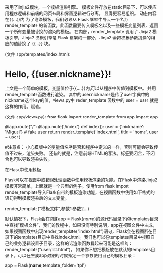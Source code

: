 采用了jinjia2模块，一个模板渲染引擎。
模板文件存放在static目录下，可以使应用程序逻辑和前端的网页布局和界面逻辑进行分离，
显得更容易组织。
动态内容在{{...}}内
为了渲染模板，我们必须从 Flask 框架中导入一个名为 render_template 的新函数。此函数需要传入模板名以及一些模板变量列表，返回一个所有变量被替换的渲染的模板。
在内部，render_template 调用了 Jinja2 模板引擎，Jinja2 模板引擎是 Flask 框架的一部分。Jinja2 会把模板参数提供的相应的值替换了 {{...}} 块。

(文件 app/templates/index.html):
<html>
  <head>
    <title>{{title}} - microblog</title>
  </head>
  <body>
      <h1>Hello, {{user.nickname}}!</h1>
  </body>
</html>

上文是一个简单的模板，变量值位于{{....}}内,可以从程序中传值到模板中。
并用render_template函数进行渲染。
其中的user.nickname是传了user字典中的nickname这个key的值，views.py中
reder_template 函数中的 user = user 就是这样的作用。赋值。

(文件 app/views.py):
from flask import render_template
from app import app


@app.route("/")
@app.route('/index')
def index():
    user = {'nickname': 'Miguel'}  # fake user
    return render_template('index.html',
                           title = 'home',
                           user = user
    )






#注意点：
小心模版中的变量值名字是否和程序中定义的一样，否则可能会导致传值不过来，渲染失败。
还有的就是，注意前端HTML的写法。标签要闭合，不闭合也可以导致渲染失败。





在Flask中使用模板

Flask可以在视图中或错误处理函数中使用模板渲染的功能。在Flask中渲染Jinja2模板非常简单，上面就是一个典型的例子。使用from flask import render_template导入Flask自带的模板渲染功能，在视图函数中使用如下格式的语句得到模板渲染后的文本变量。

render_template("模板文件",参数1,参数2...)

默认情况下，Flask会在包含app = Flask(_name_)的源代码目录下的templates目录中查找“模板文件”，我们的教程中，如果没有特别说明，app在视图文件中生成，如果视图函数中出现render_template(“index.html”)语句，Flask会在视图所在目录下的templates目录中查找index.html。我们也可以在templates目录中按照自己的业务逻辑设置子目录，这样的话渲染函数看起来可能是这样的：render_template(“user/list.html”)。
如果你不想把模板放在默认的templates目录下，可以在生成app对象的时候指定一个参数使用自己的模板目录：

app = Flask(__name__,template_folder='tpl')